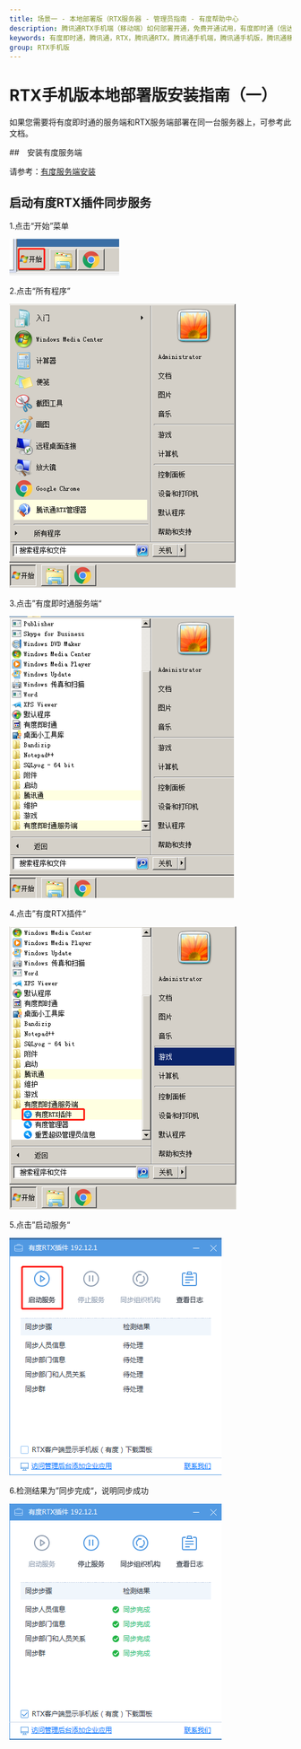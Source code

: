 ```yaml
---
title: 场景一 - 本地部署版（RTX服务器 - 管理员指南 - 有度帮助中心
description: 腾讯通RTX手机端（移动端）如何部署开通，免费开通试用，有度即时通（信达通讯录）实现RTX手机端，腾讯通RTX也可以全面升级至有度即时通。
keywords: 有度即时通，腾讯通，RTX，腾讯通RTX，腾讯通手机端，腾讯通手机版，腾讯通移动端，RTX手机端，RTX移动端，RTX手机端，信达通讯里，有度手机端，有度移动端。
group: RTX手机版
---
```


# RTX手机版本地部署版安装指南（一）

如果您需要将有度即时通的服务端和RTX服务端部署在同一台服务器上，可参考此文档。

##　安装有度服务端

请参考：[有度服务端安装](a01_00001.md)

## 启动有度RTX插件同步服务

1.点击“开始”菜单

![image-20201218162102120](res/g01_00002/image-20201218162102120.png)

2.点击“所有程序”

![image-20201218162006817](res/g01_00002/image-20201218162006817.png)

3.点击”有度即时通服务端“

![image-20201218162038471](res/g01_00002/image-20201218162038471.png)

4.点击”有度RTX插件“

![image-20201218162221038](res/g01_00002/image-20201218162221038.png)

5.点击”启动服务“

![image-20201218162249472](res/g01_00002/image-20201218162249472.png)

6.检测结果为”同步完成“，说明同步成功

![image-20201218162339150](res/g01_00002/image-20201218162339150.png)

